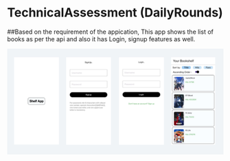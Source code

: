 # TechnicalAssessment (DailyRounds)

##Based on the requirement of the appication, This app shows the list of books as per the api and also it has Login, signup features as well.


![](https://github.com/Abhishek4uh/TechnicalAssessment/blob/master/dailyrounds.png)
